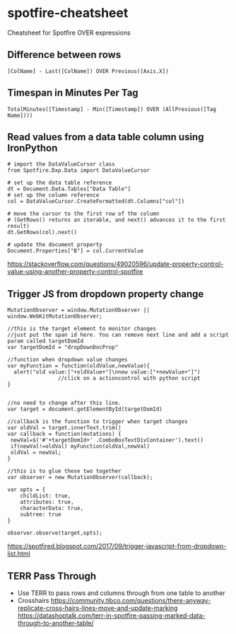 # spotfire-cheatsheet
Cheatsheet for Spotfire OVER expressions

## Difference between rows
```
[ColName] - Last([ColName]) OVER Previous([Axis.X])
```
## Timespan in Minutes Per Tag
```
TotalMinutes([Timestamp] - Min([Timestamp]) OVER (AllPrevious([Tag Name])))
```

## Read values from a data table column using IronPython
```
# import the DataValueCursor class
from Spotfire.Dxp.Data import DataValueCursor

# set up the data table reference
dt = Document.Data.Tables["Data Table"]
# set up the column reference
col = DataValueCursor.CreateFormatted(dt.Columns["col"])

# move the cursor to the first row of the column
# (GetRows() returns an iterable, and next() advances it to the first result)
dt.GetRows(col).next()

# update the document property
Document.Properties["B"] = col.CurrentValue
```

https://stackoverflow.com/questions/49020596/update-property-control-value-using-another-property-control-spotfire

## Trigger JS from dropdown property change
```
MutationObserver = window.MutationObserver || window.WebKitMutationObserver;

//this is the target element to monitor changes
//just put the span id here. You can remove next line and add a script param called targetDomId
var targetDomId = "dropDownDocProp"

//function when dropdown value changes
var myFunction = function(oldValue,newValue){
  alert("old value:["+oldValue+"]\nnew value:["+newValue+"]")
                //click on a actioncontrol with python script
}


//no need to change after this line.
var target = document.getElementById(targetDomId)

//callback is the function to trigger when target changes
var oldVal = target.innerText.trim()
var callback = function(mutations) {
 newVal=$('#'+targetDomId+' .ComboBoxTextDivContainer').text()
 if(newVal!=oldVal) myFunction(oldVal,newVal)
 oldVal = newVal;
}

//this is to glue these two together
var observer = new MutationObserver(callback);

var opts = {
    childList: true, 
    attributes: true, 
    characterData: true, 
    subtree: true
}

observer.observe(target,opts);
```
https://spotfired.blogspot.com/2017/09/trigger-javascript-from-dropdown-list.html

## TERR Pass Through
- Use TERR to pass rows and columns through from one table to another
- Crosshairs 
https://community.tibco.com/questions/there-anyway-replicate-cross-hairs-lines-move-and-update-marking
https://datashoptalk.com/terr-in-spotfire-passing-marked-data-through-to-another-table/
